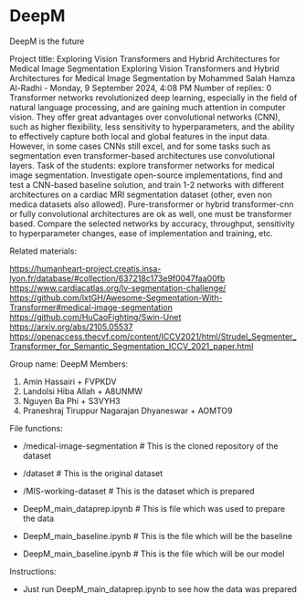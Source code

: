 # DeepM
DeepM is the future




Project title: Exploring Vision Transformers and Hybrid Architectures for Medical Image Segmentation
Exploring Vision Transformers and Hybrid Architectures for Medical Image Segmentation
by Mohammed Salah Hamza Al-Radhi - Monday, 9 September 2024, 4:08 PM
Number of replies: 0
Transformer networks revolutionized deep learning, especially in the field of natural language processing, and are gaining much attention in computer vision. They offer great advantages over convolutional networks (CNN), such as higher flexibility, less sensitivity to hyperparameters, and the ability to effectively capture both local and global features in the input data. However, in some cases CNNs still excel, and for some tasks such as segmentation even transformer-based architectures use convolutional layers. Task of the students: explore transformer networks for medical image segmentation. Investigate open-source implementations, find and test a CNN-based baseline solution, and train 1-2 networks with different architectures on a cardiac MRI segmentation dataset (other, even non medica datasets also allowed). Pure-transformer or hybrid transformer-cnn or fully convolutional architectures are ok as well, one must be transformer based. Compare the selected networks by accuracy, throughput, sensitivity to hyperparameter changes, ease of implementation and training, etc. 

 Related materials: 

 https://humanheart-project.creatis.insa-lyon.fr/database/#collection/637218c173e9f0047faa00fb 
 https://www.cardiacatlas.org/lv-segmentation-challenge/
https://github.com/lxtGH/Awesome-Segmentation-With-Transformer#medical-image-segmentation 
 https://github.com/HuCaoFighting/Swin-Unet
https://arxiv.org/abs/2105.05537 
https://openaccess.thecvf.com/content/ICCV2021/html/Strudel_Segmenter_Transformer_for_Semantic_Segmentation_ICCV_2021_paper.html




Group name: DeepM
Members:
1. Amin Hassairi + FVPKDV
2. Landolsi Hiba Allah + A8UNMW
3. Nguyen Ba Phi + S3VYH3
4. Praneshraj Tiruppur Nagarajan Dhyaneswar + AOMTO9



File functions:
- /medical-image-segmentation         # This is the cloned repository of the dataset
-    /dataset                        # This is the original dataset
-    /MIS-working-dataset            # This is the dataset which is prepared

- DeepM_main_dataprep.ipynb         # This is file which was used to prepare the data
- DeepM_main_baseline.ipynb         # This is the file which will be the baseline
- DeepM_main_baseline.ipynb         # This is the file which will be our model



Instructions:
- Just run DeepM_main_dataprep.ipynb to see how the data was prepared